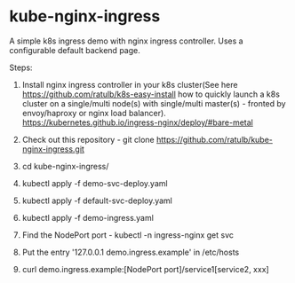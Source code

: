 # kube-nginx-ingress
A simple k8s ingress demo with nginx ingress controller. Uses a configurable default backend page.

Steps:

1) Install nginx ingress controller in your k8s cluster(See here https://github.com/ratulb/k8s-easy-install how to quickly launch a k8s cluster on a single/multi node(s) with single/multi master(s) - fronted by envoy/haproxy or nginx load balancer).
https://kubernetes.github.io/ingress-nginx/deploy/#bare-metal

2) Check out this repository - git clone https://github.com/ratulb/kube-nginx-ingress.git

3) cd kube-nginx-ingress/
 
4) kubectl apply -f demo-svc-deploy.yaml

5) kubectl apply -f default-svc-deploy.yaml

6) kubectl apply -f demo-ingress.yaml

7) Find the NodePort port - kubectl -n ingress-nginx get svc

8) Put the entry '127.0.0.1 demo.ingress.example' in /etc/hosts

9) curl demo.ingress.example:[NodePort port]/service1[service2, xxx]
